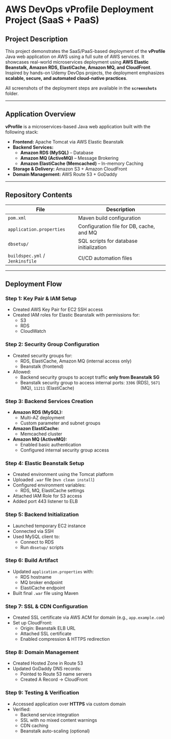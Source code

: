 # AWS DevOps vProfile Deployment Project (SaaS + PaaS)

## Project Description

This project demonstrates the SaaS/PaaS-based deployment of the **vProfile** Java web application on AWS using a full suite of AWS services. It showcases real-world microservices deployment using **AWS Elastic Beanstalk, Amazon RDS, ElastiCache, Amazon MQ, and CloudFront**. Inspired by hands-on Udemy DevOps projects, the deployment emphasizes **scalable, secure, and automated cloud-native practices**.

All screenshots of the deployment steps are available in the **`screenshots`** folder.


---

## Application Overview

**vProfile** is a microservices-based Java web application built with the following stack:

- **Frontend:** Apache Tomcat via AWS Elastic Beanstalk  
- **Backend Services:**  
  - **Amazon RDS (MySQL)** – Database  
  - **Amazon MQ (ActiveMQ)** – Message Brokering  
  - **Amazon ElastiCache (Memcached)** – In-memory Caching  
- **Storage & Delivery:** Amazon S3 + Amazon CloudFront  
- **Domain Management:** AWS Route 53 + GoDaddy  

---

## Repository Contents

| File | Description |
|------|-------------|
| `pom.xml` | Maven build configuration |
| `application.properties` | Configuration file for DB, cache, and MQ |
| `dbsetup/` | SQL scripts for database initialization |
| `buildspec.yml` / `Jenkinsfile` | CI/CD automation files 

---

## Deployment Flow

### Step 1: Key Pair & IAM Setup
- Created AWS Key Pair for EC2 SSH access  
- Created IAM roles for Elastic Beanstalk with permissions for:
  - S3  
  - RDS  
  - CloudWatch  

### Step 2: Security Group Configuration
- Created security groups for:
  - RDS, ElastiCache, Amazon MQ (internal access only)  
  - Beanstalk (frontend)  
- Allowed:
  - Backend security groups to accept traffic **only from Beanstalk SG**  
  - Beanstalk security group to access internal ports: `3306` (RDS), `5671` (MQ), `11211` (ElastiCache)  

### Step 3: Backend Services Creation
- **Amazon RDS (MySQL):**  
  - Multi-AZ deployment  
  - Custom parameter and subnet groups  
- **Amazon ElastiCache:**  
  - Memcached cluster  
- **Amazon MQ (ActiveMQ):**  
  - Enabled basic authentication  
  - Configured internal security group access  

### Step 4: Elastic Beanstalk Setup
- Created environment using the Tomcat platform  
- Uploaded `.war` file (`mvn clean install`)  
- Configured environment variables:  
  - RDS, MQ, ElastiCache settings  
- Attached IAM Role for S3 access  
- Added port 443 listener to ELB  

### Step 5: Backend Initialization
- Launched temporary EC2 instance  
- Connected via SSH  
- Used MySQL client to:  
  - Connect to RDS  
  - Run `dbsetup/` scripts  

### Step 6: Build Artifact
- Updated `application.properties` with:  
  - RDS hostname  
  - MQ broker endpoint  
  - ElastiCache endpoint  
- Built final `.war` file using Maven  

### Step 7: SSL & CDN Configuration
- Created SSL certificate via AWS ACM for domain (e.g., `app.example.com`)  
- Set up CloudFront:  
  - Origin: Beanstalk ELB URL  
  - Attached SSL certificate  
  - Enabled compression & HTTPS redirection  

### Step 8: Domain Management
- Created Hosted Zone in Route 53  
- Updated GoDaddy DNS records:  
  - Pointed to Route 53 name servers  
  - Created A Record → CloudFront  

### Step 9: Testing & Verification
- Accessed application over **HTTPS** via custom domain  
- Verified:
  - Backend service integration  
  - SSL with no mixed content warnings  
  - CDN caching  
  - Beanstalk auto-scaling (optional)  

